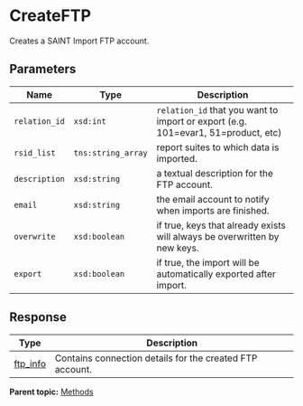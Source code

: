 # CreateFTP

Creates a SAINT Import FTP account.

## Parameters

|Name|Type|Description|
|----|----|-----------|
|`relation_id` |`xsd:int` | `relation_id` that you want to import or export (e.g. 101=evar1, 51=product, etc) |
|`rsid_list` |`tns:string_array` | report suites to which data is imported. |
|`description` |`xsd:string` | a textual description for the FTP account. |
|`email` |`xsd:string` | the email account to notify when imports are finished. |
|`overwrite` |`xsd:boolean` | if true, keys that already exists will always be overwritten by new keys. |
|`export` |`xsd:boolean` | if true, the import will be automatically exported after import. |

## Response

| Type | Description |
|--------|---------------|
|[ftp_info](../data_types/r_ftp_info.md#) | Contains connection details for the created FTP account. |

**Parent topic:** [Methods](../methods/c_saint_methods.md)

